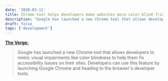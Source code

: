 ```yaml
---
date: '2020-03-11'
title: Chrome tool helps developers make websites more color blind friendly
description: "Google has launched a new Chrome tool that allows developers to mimic visual impairments like color blindness to help them fix accessibility issues on their sites. Developers can use this feature by launching Google Chrome and heading to the browser's developer tools."
draft: false
tags: ['development']
---
```


**[The Verge:](https://www.theverge.com/2020/3/11/21174735/google-chrome-dev-tools-new-color-blind-friendly)**

> Google has launched a new Chrome tool that allows developers to mimic visual impairments like color blindness to help them fix accessibility issues on their sites. Developers can use this feature by launching Google Chrome and heading to the browser's developer tools.<!-- excerpt -->
